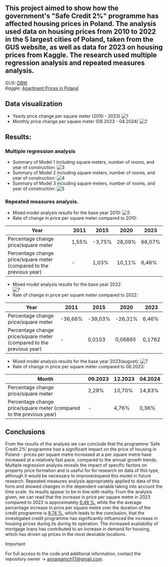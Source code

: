 ## This project aimed to show how the government's "Safe Credit 2%" programme has affected housing prices in Poland. The analysis used data on housing prices from 2010 to 2022 in the 5 largest cities of Poland, taken from the GUS website, as well as data for 2023 on housing prices from Kaggle. The research used multiple regression analysis and repeated measures analysis.

_GUS:_ [DBW](https://dbw.stat.gov.pl/baza-danych)\
_Kaggle:_ [Apartment Prices in Poland](https://www.kaggle.com/datasets/krzysztofjamroz/apartment-prices-in-poland)

## Data visualization
* Yearly price change per square meter (2010 - 2023)
![1](https://github.com/AnnnaMm/Statistical-analysis-of-the-impact-of-the-Safe-Credit-2-program-on-apartment-prices-in-Poland/blob/main/DV/2010-2023.png)
* Monthly price change per square meter (08.2023 - 04.2024)
![2](https://github.com/AnnnaMm/Statistical-analysis-of-the-impact-of-the-Safe-Credit-2-program-on-apartment-prices-in-Poland/blob/main/DV/2023.png)

## Results:
### Multiple regression analysis
* Summary of Model 1 including square meters, number of rooms, and year of construction:
![3](https://github.com/AnnnaMm/Statistical-analysis-of-the-impact-of-the-Safe-Credit-2-program-on-apartment-prices-in-Poland/blob/main/MRA/1.png)
* Summary of Model 2 including square meters, number of rooms, and year of construction:
![4](https://github.com/AnnnaMm/Statistical-analysis-of-the-impact-of-the-Safe-Credit-2-program-on-apartment-prices-in-Poland/blob/main/MRA/2.png)
* Summary of Model 3 including square meters, number of rooms, and year of construction:
![5](https://github.com/AnnnaMm/Statistical-analysis-of-the-impact-of-the-Safe-Credit-2-program-on-apartment-prices-in-Poland/blob/main/MRA/3.png)

### Repeated measures analysis.
* Mixed model analysis results for the base year 2010:
![5](https://github.com/AnnnaMm/Statistical-analysis-of-the-impact-of-the-Safe-Credit-2-program-on-apartment-prices-in-Poland/blob/main/RMA/all_do2010.png)
* Rate of change in price per square meter compared to 2010:

| Year                                                                | 2011   | 2015   | 2020   | 2023   |
| ------------------------------------------------------------------- | ------ | ------ | ------ | ------ |
| Percentage change price/square meter                                | 1,55%  | -3,75% | 28,09% | 68,07% |
| Percentage change price/square meter (compared to the previous year)| -      | 1,03%  | 10,11% | 6,46%  |


* Mixed model analysis results for the base year 2022:\
![7](https://github.com/AnnnaMm/Statistical-analysis-of-the-impact-of-the-Safe-Credit-2-program-on-apartment-prices-in-Poland/blob/main/RMA/all_do2022.png)
* Rate of change in price per square meter compared to 2022:

| Year                                                                | 2011    | 2015    | 2020    | 2023    |
| ------------------------------------------------------------------- | ------- | ------- | ------- | ------- |
| Percentage change price/square meter                                | -36,66% | -39,03% | -26,31% | 6,46%   |
| Percentage change price/square meter (compared to the previous year)| -       | 0,0103  | 0,06865 | 0,1762  |


* Mixed model analysis results for the base year 2023(august):
![7](https://github.com/AnnnaMm/Statistical-analysis-of-the-impact-of-the-Safe-Credit-2-program-on-apartment-prices-in-Poland/blob/main/RMA/mnth.png)
* Rate of change in price per square meter compared to 08.2023:

| Month                                                               | 09.2023 | 12.2023 | 04.2024 |
| ------------------------------------------------------------------- | ------- | ------- | ------- |
| Percentage change price/square meter                                | 2,28%   | 10,70%  | 14,83%  |
| Percentage change price/square meter (compared to the previous year)| -       | 4,76%   | 0,36%   |



## Conclusions
  From the results of the analysis we can conclude that the programme ‘Safe Credit 2%’ programme had a significant impact 
on the price of housing in Poland - prices per square metre increased at a per square metre have increased at a relatively 
fast pace, compared to the annual growth trends. Multiple regression analysis reveals the impact of specific 
factors on property price formation and is useful for for research on data of this type, although it would be necessary 
to improve/expand this model in future research. Repeated measures analysis appropriately applied to data of this form and 
showed changes in the dependent variable taking into account the time scale. Its results appear to be in line with reality. 
From the analysis given, we can read that the increase in price per square metre in 2023 compared to 2022 
is approximately <ins>6.46 %</ins>, while the the average percentage increase in price per square metre over the duration of the
credit programme is <ins>9.74 %</ins>, which leads to the conclusion, that the investigated credit programme 
has significantly influenced the increase in housing prices during its during its operation. 
The increased availability of mortgage loans has contributed to an increase in demand for housing, 
which has driven up prices in the most desirable locations.



> [!IMPORTANT]
> For full access to the code and additional information, contact the repository owner -> annamamch17@gmail.com .
